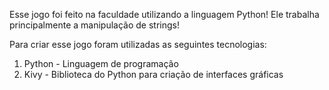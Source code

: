 Esse jogo foi feito na faculdade utilizando a linguagem Python! Ele trabalha principalmente a manipulação de strings!

Para criar esse jogo foram utilizadas as seguintes tecnologias:
1. Python - Linguagem de programação
2. Kivy - Biblioteca do Python para criação de interfaces gráficas

